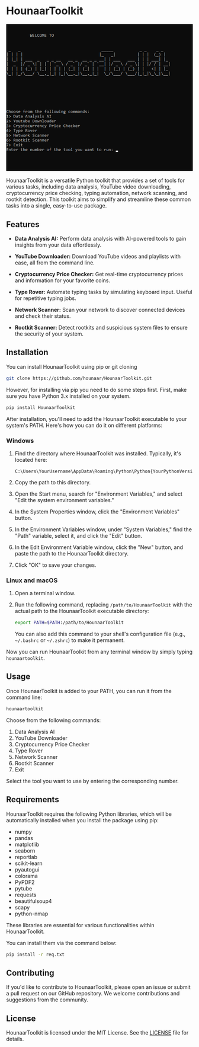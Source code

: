 # HounaarToolkit

<img src="https://github.com/hounaar/HounaarToolkit/blob/main/logo.png">

HounaarToolkit is a versatile Python toolkit that provides a set of tools for various tasks, including data analysis, YouTube video downloading, cryptocurrency price checking, typing automation, network scanning, and rootkit detection. This toolkit aims to simplify and streamline these common tasks into a single, easy-to-use package.


## Features

- **Data Analysis AI:** Perform data analysis with AI-powered tools to gain insights from your data effortlessly.

- **YouTube Downloader:** Download YouTube videos and playlists with ease, all from the command line.

- **Cryptocurrency Price Checker:** Get real-time cryptocurrency prices and information for your favorite coins.

- **Type Rover:** Automate typing tasks by simulating keyboard input. Useful for repetitive typing jobs.

- **Network Scanner:** Scan your network to discover connected devices and check their status.

- **Rootkit Scanner:** Detect rootkits and suspicious system files to ensure the security of your system.

## Installation

You can install HounaarToolkit using pip or git cloning

```bash
git clone https://github.com/hounaar/HounaarToolkit.git
```

However, for installing via pip you need to do some steps first.
First, make sure you have Python 3.x installed on your system.

```bash
pip install HounaarToolkit
```

After installation, you'll need to add the HounaarToolkit executable to your system's PATH. Here's how you can do it on different platforms:

### Windows

1. Find the directory where HounaarToolkit was installed. Typically, it's located here:

   ```
   C:\Users\YourUsername\AppData\Roaming\Python\Python{YourPythonVersion}\Scripts
   ```

2. Copy the path to this directory.

3. Open the Start menu, search for "Environment Variables," and select "Edit the system environment variables."

4. In the System Properties window, click the "Environment Variables" button.

5. In the Environment Variables window, under "System Variables," find the "Path" variable, select it, and click the "Edit" button.

6. In the Edit Environment Variable window, click the "New" button, and paste the path to the HounaarToolkit directory.

7. Click "OK" to save your changes.

### Linux and macOS

1. Open a terminal window.

2. Run the following command, replacing `/path/to/HounaarToolkit` with the actual path to the HounaarToolkit executable directory:

   ```bash
   export PATH=$PATH:/path/to/HounaarToolkit
   ```

   You can also add this command to your shell's configuration file (e.g., `~/.bashrc` or `~/.zshrc`) to make it permanent.

Now you can run HounaarToolkit from any terminal window by simply typing `hounaartoolkit`.

## Usage

Once HounaarToolkit is added to your PATH, you can run it from the command line:

```bash
hounaartoolkit
```

Choose from the following commands:

1. Data Analysis AI
2. YouTube Downloader
3. Cryptocurrency Price Checker
4. Type Rover
5. Network Scanner
6. Rootkit Scanner
7. Exit

Select the tool you want to use by entering the corresponding number.

## Requirements

HounaarToolkit requires the following Python libraries, which will be automatically installed when you install the package using pip:

- numpy
- pandas
- matplotlib
- seaborn
- reportlab
- scikit-learn
- pyautogui
- colorama
- PyPDF2
- pytube
- requests
- beautifulsoup4
- scapy
- python-nmap

These libraries are essential for various functionalities within HounaarToolkit.

You can install them via the command below:
```bash
pip install -r req.txt
```

## Contributing

If you'd like to contribute to HounaarToolkit, please open an issue or submit a pull request on our GitHub repository. We welcome contributions and suggestions from the community.

## License

HounaarToolkit is licensed under the MIT License. See the [LICENSE](LICENSE) file for details.
